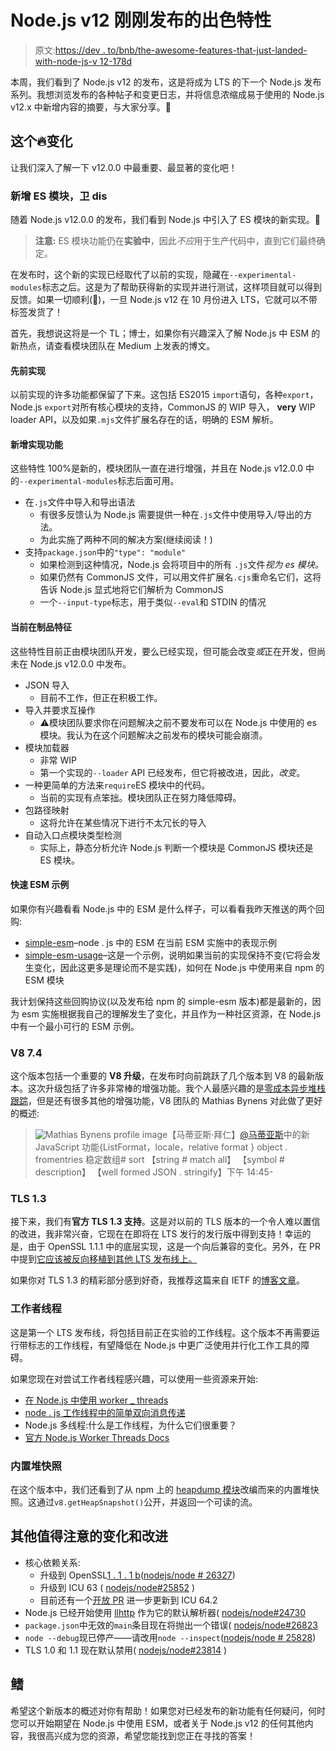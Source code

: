 # Node.js v12 刚刚发布的出色特性

> 原文:[https://dev . to/bnb/the-awesome-features-that-just-landed-with-node-js-v 12-178d](https://dev.to/bnb/the-awesome-features-that-just-landed-with-node-js-v12-178d)

本周，我们看到了 Node.js v12 的发布，这是将成为 LTS 的下一个 Node.js 发布系列。我想浏览发布的各种帖子和变更日志，并将信息浓缩成易于使用的 Node.js v12.x 中新增内容的摘要，与大家分享。💖

## [](#the-changes)这个🔥变化

让我们深入了解一下 v12.0.0 中最重要、最显著的变化吧！

### [](#new-es-modules-who-dis)新增 ES 模块，卫 dis

随着 Node.js v12.0.0 的发布，我们看到 Node.js 中引入了 ES 模块的新实现。🎉

> **注意:** ES 模块功能仍在**实验中**，因此*不应*用于生产代码中，直到它们最终确定。

在发布时，这个新的实现已经取代了以前的实现，隐藏在`--experimental-modules`标志之后。这是为了帮助获得新的实现并进行测试，这样项目就可以得到反馈。如果一切顺利(🤞)，一旦 Node.js v12 在 10 月份进入 LTS，它就可以不带标签发货了！

首先，我想说这将是一个 TL；博士，如果你有兴趣深入了解 Node.js 中 ESM 的新热点，请查看模块团队在 Medium 上发表的博文。

#### [](#previous-implementation)先前实现

以前实现的许多功能都保留了下来。这包括 ES2015 `import`语句，各种`export`，Node.js `export`对所有核心模块的支持，CommonJS 的 WIP 导入， **very** WIP loader API，以及如果`.mjs`文件扩展名存在的话，明确的 ESM 解析。

#### [](#new-implementation-features)新增实现功能

这些特性 100%是新的，模块团队一直在进行增强，并且在 Node.js v12.0.0 中的`--experimental-modules`标志后面可用。

*   在`.js`文件中导入和导出语法
    *   有很多反馈认为 Node.js 需要提供一种在`.js`文件中使用导入/导出的方法。
    *   为此实施了两种不同的解决方案(继续阅读！)
*   支持`package.json`中的`"type": "module"`
    *   如果检测到这种情况，Node.js 会将项目中的所有 `.js`文件*视为 es 模块。*
    *   如果仍然有 CommonJS 文件，可以用文件扩展名`.cjs`重命名它们，这将告诉 Node.js 显式地将它们解析为 CommonJS
    *   一个`--input-type`标志，用于类似`--eval`和 STDIN 的情况

#### [](#current-wip-features)当前在制品特征

这些特性目前正由模块团队开发，要么已经实现，但可能会改变*或*正在开发，但尚未在 Node.js v12.0.0 中发布。

*   JSON 导入
    *   目前不工作，但正在积极工作。
*   导入并要求互操作
    *   ️️⚠️模块团队要求你在问题解决之前不要发布可以在 Node.js 中使用的 es 模块。我认为在这个问题解决之前发布的模块可能会崩溃。
*   模块加载器
    *   非常 WIP
    *   第一个实现的`--loader` API 已经发布，但它将被改进，因此，*改变*。
*   一种更简单的方法来`require`ES 模块中的代码。
    *   当前的实现有点笨拙。模块团队正在努力降低障碍。
*   包路径映射
    *   这将允许在某些情况下进行不太冗长的导入
*   自动入口点模块类型检测
    *   实际上，静态分析允许 Node.js 判断一个模块是 CommonJS 模块还是 ES 模块。

#### [](#quick-esm-examples)快速 ESM 示例

如果你有兴趣看看 Node.js 中的 ESM 是什么样子，可以看看我昨天推送的两个回购:

*   [simple-esm](https://github.com/bnb/simple-esm)–node . js 中的 ESM 在当前 ESM 实施中的表现示例
*   [simple-esm-usage](https://github.com/bnb/simple-esm-usage)–这是一个示例，说明如果当前的实现保持不变(它将会发生变化，因此这更多是理论而不是实践)，如何在 Node.js 中使用来自 npm 的 ESM 模块

我计划保持这些回购协议(以及发布给 npm 的 simple-esm 版本)都是最新的，因为 esm 实施根据我自己的理解发生了变化，并且作为一种社区资源，在 Node.js 中有一个最小可行的 ESM 示例。

### [](#v8-74)V8 7.4

这个版本包括一个重要的 **V8 升级**，在发布时向前跳跃了几个版本到 V8 的最新版本。这次升级包括了许多非常棒的增强功能。我个人最感兴趣的是[零成本异步堆栈跟踪](https://v8.dev/blog/v8-release-72#async-stack-traces)，但是还有很多其他的增强功能，V8 团队的 Mathias Bynens 对此做了更好的概述:

> ![Mathias Bynens profile image](../Images/dedf260f16ec3783dd7e70f43cf5ca29.png)【马蒂亚斯·拜仁】[@马蒂亚斯](https://dev.to/mathias)中的新 JavaScript 功能{ListFormat，locale，relative format }
> object . fromentries
> 稳定数组# sort
> 【string # match all】
> 【symbol # description】
> 【well formed JSON . stringify】下午 14:45-

### [](#tls-13)TLS 1.3

接下来，我们有**官方 TLS 1.3 支持**。这是对以前的 TLS 版本的一个令人难以置信的改进，我非常兴奋，它现在在即将在 LTS 发行的发行版中得到支持！幸运的是，由于 OpenSSL 1.1.1 中的底层实现，这是一个向后兼容的变化。另外，在 PR 中提到[它应该被反向移植到其他 LTS 发布线上。](https://github.com/nodejs/node/pull/26209)

如果你对 TLS 1.3 的精彩部分感到好奇，我推荐这篇来自 IETF 的[博客文章](https://www.ietf.org/blog/tls13/)。

### [](#worker-threads)工作者线程

这是第一个 LTS 发布线，将包括目前正在实验的工作线程。这个版本不再需要运行带标志的工作线程，有望降低在 Node.js 中更广泛使用并行化工作工具的障碍。

如果您现在对尝试工作者线程感兴趣，可以使用一些资源来开始:

*   [在 Node.js 中使用 worker _ threads](https://medium.com/@Trott/using-worker-threads-in-node-js-80494136dbb6)
*   [node . js 工作线程中的简单双向消息传递](https://hackernoon.com/simple-bidirectional-messaging-in-node-js-worker-threads-7fe41de22e3c)
*   Node.js 多线程:什么是工作线程，为什么它们很重要？
*   [官方 Node.js Worker Threads Docs](https://nodejs.org/api/worker_threads.html)

### [](#builtin-heap-snapshotting)内置堆快照

在这个版本中，我们还看到了从 npm 上的 [heapdump 模块](https://www.npmjs.com/package/heapdump)改编而来的内置堆快照。这通过`v8.getHeapSnapshot()`公开，并返回一个可读的流。

## [](#other-notable-changes-and-improvements)其他值得注意的变化和改进

*   核心依赖关系:
    *   升级到 OpenSSL[1 . 1 . 1 b](https://www.openssl.org/news/cl111.txt)([nodejs/node # 26327](https://github.com/nodejs/node/pull/26327))
    *   升级到 ICU 63 ( [nodejs/node#25852](https://github.com/nodejs/node/pull/25852) )
    *   目前还有一个[开放 PR](https://github.com/nodejs/node/pull/27361) 进一步更新到 ICU 64.2
*   Node.js 已经开始使用 [llhttp](https://github.com/nodejs/llhttp) 作为它的默认解析器( [nodejs/node#24730](https://github.com/nodejs/node/issues/24730)
*   `package.json`中无效的`main`条目现在将抛出一个错误( [nodejs/node#26823](https://github.com/nodejs/node/pull/26823)
*   `node --debug`现已停产——请改用`node --inspect`([nodejs/node # 25828](https://github.com/nodejs/node/pull/25828))
*   TLS 1.0 和 1.1 现在默认禁用( [nodejs/node#23814](https://github.com/nodejs/node/pull/23814) )

## [](#fin)鳍

希望这个新版本的概述对你有帮助！如果您对已经发布的新功能有任何疑问，何时您可以开始期望在 Node.js 中使用 ESM，或者关于 Node.js v12 的任何其他内容，我很高兴成为您的资源，希望您能找到您正在寻找的答案！